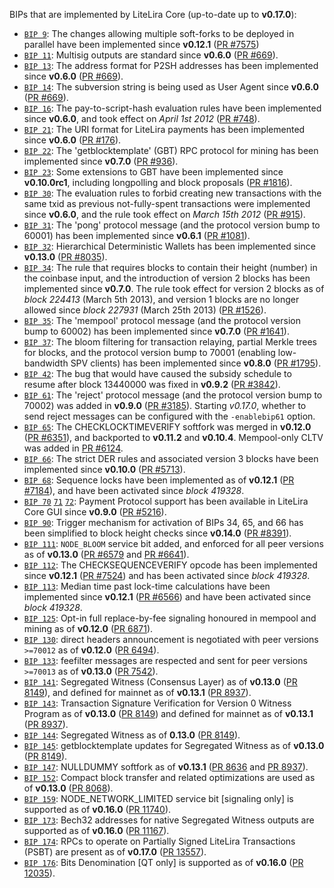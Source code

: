BIPs that are implemented by LiteLira Core (up-to-date up to **v0.17.0**):

* [`BIP 9`](https://github.com/litelira/bips/blob/master/bip-0009.mediawiki): The changes allowing multiple soft-forks to be deployed in parallel have been implemented since **v0.12.1**  ([PR #7575](https://github.com/litelira/litelira/pull/7575))
* [`BIP 11`](https://github.com/litelira/bips/blob/master/bip-0011.mediawiki): Multisig outputs are standard since **v0.6.0** ([PR #669](https://github.com/litelira/litelira/pull/669)).
* [`BIP 13`](https://github.com/litelira/bips/blob/master/bip-0013.mediawiki): The address format for P2SH addresses has been implemented since **v0.6.0** ([PR #669](https://github.com/litelira/litelira/pull/669)).
* [`BIP 14`](https://github.com/litelira/bips/blob/master/bip-0014.mediawiki): The subversion string is being used as User Agent since **v0.6.0** ([PR #669](https://github.com/litelira/litelira/pull/669)).
* [`BIP 16`](https://github.com/litelira/bips/blob/master/bip-0016.mediawiki): The pay-to-script-hash evaluation rules have been implemented since **v0.6.0**, and took effect on *April 1st 2012* ([PR #748](https://github.com/litelira/litelira/pull/748)).
* [`BIP 21`](https://github.com/litelira/bips/blob/master/bip-0021.mediawiki): The URI format for LiteLira payments has been implemented since **v0.6.0** ([PR #176](https://github.com/litelira/litelira/pull/176)).
* [`BIP 22`](https://github.com/litelira/bips/blob/master/bip-0022.mediawiki): The 'getblocktemplate' (GBT) RPC protocol for mining has been implemented since **v0.7.0** ([PR #936](https://github.com/litelira/litelira/pull/936)).
* [`BIP 23`](https://github.com/litelira/bips/blob/master/bip-0023.mediawiki): Some extensions to GBT have been implemented since **v0.10.0rc1**, including longpolling and block proposals ([PR #1816](https://github.com/litelira/litelira/pull/1816)).
* [`BIP 30`](https://github.com/litelira/bips/blob/master/bip-0030.mediawiki): The evaluation rules to forbid creating new transactions with the same txid as previous not-fully-spent transactions were implemented since **v0.6.0**, and the rule took effect on *March 15th 2012* ([PR #915](https://github.com/litelira/litelira/pull/915)).
* [`BIP 31`](https://github.com/litelira/bips/blob/master/bip-0031.mediawiki): The 'pong' protocol message (and the protocol version bump to 60001) has been implemented since **v0.6.1** ([PR #1081](https://github.com/litelira/litelira/pull/1081)).
* [`BIP 32`](https://github.com/litelira/bips/blob/master/bip-0032.mediawiki): Hierarchical Deterministic Wallets has been implemented since **v0.13.0** ([PR #8035](https://github.com/litelira/litelira/pull/8035)).
* [`BIP 34`](https://github.com/litelira/bips/blob/master/bip-0034.mediawiki): The rule that requires blocks to contain their height (number) in the coinbase input, and the introduction of version 2 blocks has been implemented since **v0.7.0**. The rule took effect for version 2 blocks as of *block 224413* (March 5th 2013), and version 1 blocks are no longer allowed since *block 227931* (March 25th 2013) ([PR #1526](https://github.com/litelira/litelira/pull/1526)).
* [`BIP 35`](https://github.com/litelira/bips/blob/master/bip-0035.mediawiki): The 'mempool' protocol message (and the protocol version bump to 60002) has been implemented since **v0.7.0** ([PR #1641](https://github.com/litelira/litelira/pull/1641)).
* [`BIP 37`](https://github.com/litelira/bips/blob/master/bip-0037.mediawiki): The bloom filtering for transaction relaying, partial Merkle trees for blocks, and the protocol version bump to 70001 (enabling low-bandwidth SPV clients) has been implemented since **v0.8.0** ([PR #1795](https://github.com/litelira/litelira/pull/1795)).
* [`BIP 42`](https://github.com/litelira/bips/blob/master/bip-0042.mediawiki): The bug that would have caused the subsidy schedule to resume after block 13440000 was fixed in **v0.9.2** ([PR #3842](https://github.com/litelira/litelira/pull/3842)).
* [`BIP 61`](https://github.com/litelira/bips/blob/master/bip-0061.mediawiki): The 'reject' protocol message (and the protocol version bump to 70002) was added in **v0.9.0** ([PR #3185](https://github.com/litelira/litelira/pull/3185)). Starting *v0.17.0*, whether to send reject messages can be configured with the `-enablebip61` option.
* [`BIP 65`](https://github.com/litelira/bips/blob/master/bip-0065.mediawiki): The CHECKLOCKTIMEVERIFY softfork was merged in **v0.12.0** ([PR #6351](https://github.com/litelira/litelira/pull/6351)), and backported to **v0.11.2** and **v0.10.4**. Mempool-only CLTV was added in [PR #6124](https://github.com/litelira/litelira/pull/6124).
* [`BIP 66`](https://github.com/litelira/bips/blob/master/bip-0066.mediawiki): The strict DER rules and associated version 3 blocks have been implemented since **v0.10.0** ([PR #5713](https://github.com/litelira/litelira/pull/5713)).
* [`BIP 68`](https://github.com/litelira/bips/blob/master/bip-0068.mediawiki): Sequence locks have been implemented as of **v0.12.1**  ([PR #7184](https://github.com/litelira/litelira/pull/7184)), and have been activated since *block 419328*.
* [`BIP 70`](https://github.com/litelira/bips/blob/master/bip-0070.mediawiki) [`71`](https://github.com/litelira/bips/blob/master/bip-0071.mediawiki) [`72`](https://github.com/litelira/bips/blob/master/bip-0072.mediawiki): Payment Protocol support has been available in LiteLira Core GUI since **v0.9.0** ([PR #5216](https://github.com/litelira/litelira/pull/5216)).
* [`BIP 90`](https://github.com/litelira/bips/blob/master/bip-0090.mediawiki): Trigger mechanism for activation of BIPs 34, 65, and 66 has been simplified to block height checks since **v0.14.0** ([PR #8391](https://github.com/litelira/litelira/pull/8391)).
* [`BIP 111`](https://github.com/litelira/bips/blob/master/bip-0111.mediawiki): `NODE_BLOOM` service bit added, and enforced for all peer versions as of **v0.13.0** ([PR #6579](https://github.com/litelira/litelira/pull/6579) and [PR #6641](https://github.com/litelira/litelira/pull/6641)).
* [`BIP 112`](https://github.com/litelira/bips/blob/master/bip-0112.mediawiki): The CHECKSEQUENCEVERIFY opcode has been implemented since **v0.12.1** ([PR #7524](https://github.com/litelira/litelira/pull/7524)) and has been activated since *block 419328*.
* [`BIP 113`](https://github.com/litelira/bips/blob/master/bip-0113.mediawiki): Median time past lock-time calculations have been implemented since **v0.12.1** ([PR #6566](https://github.com/litelira/litelira/pull/6566)) and have been activated since *block 419328*.
* [`BIP 125`](https://github.com/litelira/bips/blob/master/bip-0125.mediawiki): Opt-in full replace-by-fee signaling honoured in mempool and mining as of **v0.12.0** ([PR 6871](https://github.com/litelira/litelira/pull/6871)).
* [`BIP 130`](https://github.com/litelira/bips/blob/master/bip-0130.mediawiki): direct headers announcement is negotiated with peer versions `>=70012` as of **v0.12.0** ([PR 6494](https://github.com/litelira/litelira/pull/6494)).
* [`BIP 133`](https://github.com/litelira/bips/blob/master/bip-0133.mediawiki): feefilter messages are respected and sent for peer versions `>=70013` as of **v0.13.0** ([PR 7542](https://github.com/litelira/litelira/pull/7542)).
* [`BIP 141`](https://github.com/litelira/bips/blob/master/bip-0141.mediawiki): Segregated Witness (Consensus Layer) as of **v0.13.0** ([PR 8149](https://github.com/litelira/litelira/pull/8149)), and defined for mainnet as of **v0.13.1** ([PR 8937](https://github.com/litelira/litelira/pull/8937)).
* [`BIP 143`](https://github.com/litelira/bips/blob/master/bip-0143.mediawiki): Transaction Signature Verification for Version 0 Witness Program as of **v0.13.0** ([PR 8149](https://github.com/litelira/litelira/pull/8149)) and defined for mainnet as of **v0.13.1** ([PR 8937](https://github.com/litelira/litelira/pull/8937)).
* [`BIP 144`](https://github.com/litelira/bips/blob/master/bip-0144.mediawiki): Segregated Witness as of **0.13.0** ([PR 8149](https://github.com/litelira/litelira/pull/8149)).
* [`BIP 145`](https://github.com/litelira/bips/blob/master/bip-0145.mediawiki): getblocktemplate updates for Segregated Witness as of **v0.13.0** ([PR 8149](https://github.com/litelira/litelira/pull/8149)).
* [`BIP 147`](https://github.com/litelira/bips/blob/master/bip-0147.mediawiki): NULLDUMMY softfork as of **v0.13.1** ([PR 8636](https://github.com/litelira/litelira/pull/8636) and [PR 8937](https://github.com/litelira/litelira/pull/8937)).
* [`BIP 152`](https://github.com/litelira/bips/blob/master/bip-0152.mediawiki): Compact block transfer and related optimizations are used as of **v0.13.0** ([PR 8068](https://github.com/litelira/litelira/pull/8068)).
* [`BIP 159`](https://github.com/litelira/bips/blob/master/bip-0159.mediawiki): NODE_NETWORK_LIMITED service bit [signaling only] is supported as of **v0.16.0** ([PR 11740](https://github.com/litelira/litelira/pull/11740)).
* [`BIP 173`](https://github.com/litelira/bips/blob/master/bip-0173.mediawiki): Bech32 addresses for native Segregated Witness outputs are supported as of **v0.16.0** ([PR 11167](https://github.com/litelira/litelira/pull/11167)).
* [`BIP 174`](https://github.com/litelira/bips/blob/master/bip-0174.mediawiki): RPCs to operate on Partially Signed LiteLira Transactions (PSBT) are present as of **v0.17.0** ([PR 13557](https://github.com/litelira/litelira/pull/13557)).
* [`BIP 176`](https://github.com/litelira/bips/blob/master/bip-0176.mediawiki): Bits Denomination [QT only] is supported as of **v0.16.0** ([PR 12035](https://github.com/litelira/litelira/pull/12035)).
